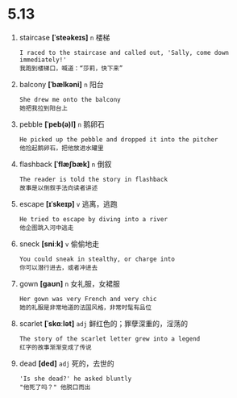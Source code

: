 # 5.13

1. staircase **[ˈsteəkeɪs]** `n` 楼梯

   ```
   I raced to the staircase and called out, 'Sally, come down immediately!'
   我跑到楼梯口，喊道：“莎莉，快下来”
   ```

2. balcony **[ˈbælkəni]** `n` 阳台

   ```
   She drew me onto the balcony
   她把我拉到阳台上
   ```

3. pebble **[ˈpeb(ə)l]** `n` 鹅卵石

   ```
   He picked up the pebble and dropped it into the pitcher
   他捡起鹅卵石，把他放进水罐里
   ```

4. flashback **[ˈflæʃbæk]** `n` 倒叙

   ```
   The reader is told the story in flashback
   故事是以倒叙手法向读者讲述
   ```

5. escape **[ɪˈskeɪp]** `v` 逃离，逃跑

   ```
   He tried to escape by diving into a river
   他企图跳入河中逃走
   ```

6. sneck **[sniːk]** `v` 偷偷地走

   ```
   You could sneak in stealthy, or charge into
   你可以潜行进去，或者冲进去
   ```

7. gown **[ɡaʊn]** `n` 女礼服，女裙服

   ```
   Her gown was very French and very chic
   她的礼服是非常地道的法国风格，非常时髦有品位
   ```

8. scarlet **[ˈskɑːlət]** `adj` 鲜红色的；罪孽深重的，淫荡的

   ```
   The story of the scarlet letter grew into a legend
   红字的故事渐渐变成了传说
   ```

9. dead **[ded]** `adj` 死的，去世的
   ```
   'Is she dead?' he asked bluntly
   "他死了吗？" 他脱口而出
   ```
